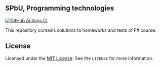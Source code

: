 ## SPbU, Programming technologies
[![GitHub Actions CI](https://github.com/bulat-tsydendorzhiev/Homework-4th-semester/actions/workflows/ci.yml/badge.svg)](https://github.com/bulat-tsydendorzhiev/Homework-4th-semester/actions/workflows/ci.yml)

This repository contains solutions to homeworks and tests of F# course.

## License
Licensed under the [MIT License](https://opensource.org/licenses/MIT). See the `LICENSE` for more information.